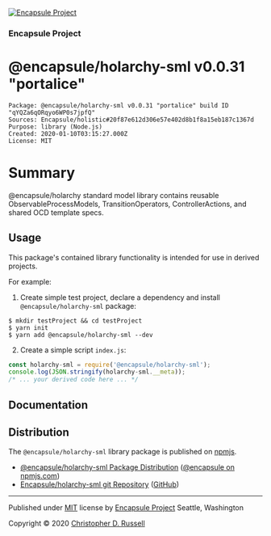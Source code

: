[![Encapsule Project](https://encapsule.io/images/blue-burst-encapsule.io-icon-72x72.png "Encapsule Project")](https://encapsule.io)

### Encapsule Project

# @encapsule/holarchy-sml v0.0.31 "portalice"

```
Package: @encapsule/holarchy-sml v0.0.31 "portalice" build ID "qYQZa6qORqyo6WP0s7jpfQ"
Sources: Encapsule/holistic#20f87e612d306e57e402d8b1f8a15eb187c1367d
Purpose: library (Node.js)
Created: 2020-01-10T03:15:27.000Z
License: MIT
```

# Summary

@encapsule/holarchy standard model library contains reusable ObservableProcessModels, TransitionOperators, ControllerActions, and shared OCD template specs.

## Usage

This package's contained library functionality is intended for use in derived projects.

For example:

1. Create simple test project, declare a dependency and install `@encapsule/holarchy-sml` package:

```
$ mkdir testProject && cd testProject
$ yarn init
$ yarn add @encapsule/holarchy-sml --dev
```

2. Create a simple script `index.js`:

```JavaScript
const holarchy-sml = require('@encapsule/holarchy-sml');
console.log(JSON.stringify(holarchy-sml.__meta));
/* ... your derived code here ... */
```

## Documentation

## Distribution

The `@encapsule/holarchy-sml` library package is published on [npmjs](https://npmjs.com).

- [@encapsule/holarchy-sml Package Distribution](https://npmjs.com/package/@encapsule/holarchy-sml/v/0.0.31) ([@encapsule on npmjs.com](https://www.npmjs.com/org/encapsule))
- [Encapsule/holarchy-sml git Repository](https://github.com/Encapsule/holarchy-sml) ([GitHub](https://github.com/Encapsule))

<hr>

Published under [MIT](LICENSE) license by [Encapsule Project](https://encapsule.io) Seattle, Washington

Copyright &copy; 2020 [Christopher D. Russell](https://github.com/ChrisRus)